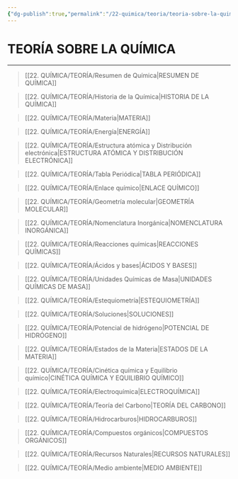 ```yaml
---
{"dg-publish":true,"permalink":"/22-quimica/teoria/teoria-sobre-la-quimica/","tags":["Química","Teoría"]}
---
```


# TEORÍA SOBRE LA QUÍMICA
---

>[[22. QUÍMICA/TEORÍA/Resumen de Química\|RESUMEN DE QUÍMICA]]

>[[22. QUÍMICA/TEORÍA/Historia de la Química\|HISTORIA DE LA QUÍMICA]]

 >[[22. QUÍMICA/TEORÍA/Materia\|MATERIA]]

>[[22. QUÍMICA/TEORÍA/Energía\|ENERGÍA]]

>[[22. QUÍMICA/TEORÍA/Estructura atómica y Distribución electrónica\|ESTRUCTURA ATÓMICA Y DISTRIBUCIÓN ELECTRÓNICA]] 

 >[[22. QUÍMICA/TEORÍA/Tabla Periódica\|TABLA PERIÓDICA]]

>[[22. QUÍMICA/TEORÍA/Enlace químico\|ENLACE QUÍMICO]]

>[[22. QUÍMICA/TEORÍA/Geometría molecular\|GEOMETRÍA MOLECULAR]]

 >[[22. QUÍMICA/TEORÍA/Nomenclatura Inorgánica\|NOMENCLATURA INORGÁNICA]]

 >[[22. QUÍMICA/TEORÍA/Reacciones químicas\|REACCIONES QUÍMICAS]]

 >[[22. QUÍMICA/TEORÍA/Ácidos y bases\|ÁCIDOS Y BASES]]

 >[[22. QUÍMICA/TEORÍA/Unidades Químicas de Masa\|UNIDADES QUÍMICAS DE MASA]]

 >[[22. QUÍMICA/TEORÍA/Estequiometría\|ESTEQUIOMETRÍA]]

 >[[22. QUÍMICA/TEORÍA/Soluciones\|SOLUCIONES]]

 >[[22. QUÍMICA/TEORÍA/Potencial de hidrógeno\|POTENCIAL DE HIDRÓGENO]]

 >[[22. QUÍMICA/TEORÍA/Estados de la Materia\|ESTADOS DE LA MATERIA]]

 >[[22. QUÍMICA/TEORÍA/Cinética química y Equilibrio químico\|CINÉTICA QUÍMICA Y EQUILIBRIO QUÍMICO]]

 >[[22. QUÍMICA/TEORÍA/Electroquímica\|ELECTROQUÍMICA]]

 >[[22. QUÍMICA/TEORÍA/Teoría del Carbono\|TEORÍA DEL CARBONO]]

 >[[22. QUÍMICA/TEORÍA/Hidrocarburos\|HIDROCARBUROS]]

 >[[22. QUÍMICA/TEORÍA/Compuestos orgánicos\|COMPUESTOS ORGÁNICOS]]

 >[[22. QUÍMICA/TEORÍA/Recursos Naturales\|RECURSOS NATURALES]]

 >[[22. QUÍMICA/TEORÍA/Medio ambiente\|MEDIO AMBIENTE]]
 
